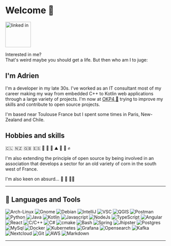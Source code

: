 # Welcome 👋

<a href="https://www.linkedin.com/in/adrien-touzouli-892180138" target="_blank"> <img src="https://content.linkedin.com/content/dam/me/business/en-us/amp/brand-site/v2/bg/LI-Logo.svg.original.svg" alt="linked in" width="80"  /> </a>

Interested in me?  
That's weird maybe you should get a life. But then who am I to juge:

## I'm Adrien

I'm a developer in my late 30s. I've worked as an IT consultant most of my career making my way from embedded C++ to Kotlin web applications through a large variety of projects. I'm now at [OKP4 👾](https://okp4.com/) trying to improve my skills and contribute to open source projects.

I'm based near Toulouse France but I spent some times in Paris, New-Zealand and Chile.

## Hobbies and skills

🇨🇱 🇳🇿 🇬🇧 🇪🇸 🌽 🧄 🧗 ⛰️ 🍺 🎸 ✊

I'm also extending the principle of open source by being involved in an association that develops a sector for an old variety of corn in the south west of France.

I'm also keen on absurd... 🛶 🦡 🎪♑

---

## 🔧 Languages and Tools

![Arch-Linux](https://img.shields.io/badge/OS-Archlinux-informational?style=plastic&logo=archlinux&logoColor=white&color=181c49)
![Gnome](https://img.shields.io/badge/OS-Gnome-informational?style=plastic&logo=gnome&logoColor=white&color=181c49)
![Debian](https://img.shields.io/badge/OS-Debian-informational?style=plastic&logo=debian&logoColor=white&color=181c49)
![IntelliJ](https://img.shields.io/badge/Editor-IntelliJ_IDEA-informational?style=plastic&logo=intellij-idea&logoColor=white&color=181c49)
![VSC](https://img.shields.io/badge/Editor-VSC-informational?style=plastic&logo=VisualStudioCode&logoColor=white&color=181c49)
![QGIS](https://img.shields.io/badge/Editor-QGIS-informational?style=plastic&logo=QGis&logoColor=white&color=181c49)
![Postman](https://img.shields.io/badge/Editor-Postman-informational?style=plastic&logo=postman&logoColor=white&color=181c49)
![Python](https://img.shields.io/badge/Code-Python-informational?style=plastic&logo=python&logoColor=white&color=181c49)
![Java](https://img.shields.io/badge/Code-Java-informational?style=plastic&logo=java&logoColor=white&color=181c49)
![Kotlin](https://img.shields.io/badge/Code-Kotlin-informational?style=plastic&logo=kotlin&logoColor=white&color=181c49)
![Javascript](https://img.shields.io/badge/Code-JavaScript-informational?style=plastic&logo=javascript&logoColor=white&color=181c49)
![NodeJs](https://img.shields.io/badge/Code-NodeJS-informational?style=plastic&logo=Node.js&logoColor=white&color=181c49)
![TypeScript](https://img.shields.io/badge/Code-Typescript-informational?style=plastic&logo=typescript&logoColor=white&color=181c49)
![Angular](https://img.shields.io/badge/Framework-Angular-informational?style=plastic&logo=angular&logoColor=white&color=181c49)
![React](https://img.shields.io/badge/Framework-React-informational?style=plastic&logo=react&logoColor=white&color=181c49)
![C/C++](https://img.shields.io/badge/Code-C/C++-informational?style=plastic&logo=C%2B%2B&logoColor=white&color=181c49)
![C#](https://img.shields.io/badge/Code-C%23-informational?style=plastic&logo=Csharp&logoColor=white&color=181c49)
![cmake](https://img.shields.io/badge/Code-Make-informational?style=plastic&logo=cmake&logoColor=white&color=181c49)
![Bash](https://img.shields.io/badge/Shell-Bash-informational?style=plastic&logo=gnu-bash&logoColor=white&color=181c49)
![Spring](https://img.shields.io/badge/Framework-Springboot-informational?style=plastic&logo=spring&logoColor=white&color=181c49)
![Jhipster](https://img.shields.io/badge/Framework-jhipster-informational?style=plastic&logo=jshipster&logoColor=white&color=181c49)
![Postgres](https://img.shields.io/badge/Tools-PostgreSQL-informational?style=plastic&logo=postgresql&logoColor=white&color=181c49)
![MySql](https://img.shields.io/badge/Tools-MySQL-informational?style=plastic&logo=mysql&logoColor=white&color=181c49)
![Docker](https://img.shields.io/badge/Tools-Docker-informational?style=plastic&logo=docker&logoColor=white&color=181c49)
![Kubernetes](https://img.shields.io/badge/Tools-Kubernetes-informational?style=plastic&logo=kubernetes&logoColor=white&color=181c49)
![Grafana](https://img.shields.io/badge/Tools-Grafana-informational?style=plastic&logo=grafana&logoColor=white&color=181c49)
![Opensearch](https://img.shields.io/badge/Tools-OpenSearch-informational?style=plastic&logo=opensearch&logoColor=white&color=181c49)
![Kafka](https://img.shields.io/badge/Tools-Kafka-informational?style=plastic&logo=apache%20kafka&logoColor=white&color=181c49)
![Nextcloud](https://img.shields.io/badge/Tools-Nextcloud-informational?style=plastic&logo=Nextcloud&logoColor=white&color=181c49)
![Git](https://img.shields.io/badge/Tools-Git-informational?style=plastic&logo=git&logoColor=white&color=181c49)
![AWS](https://img.shields.io/badge/Tools-AWS-informational?style=plastic&logo=Amazon%20AWS&logoColor=white&color=181c49)
![Markdown](https://img.shields.io/badge/Code-Markdown-informational?style=plastic&logo=markdown&logoColor=white&color=181c49)

---
